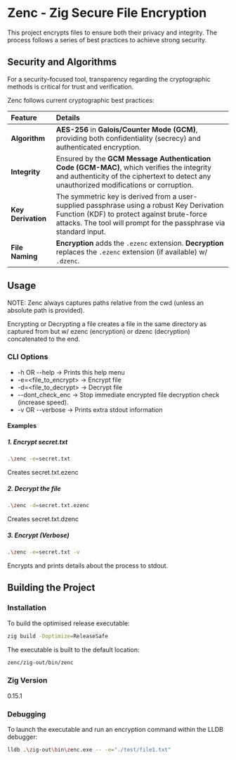 # Zenc - Zig Secure File Encryption

This project encrypts files to ensure both their privacy and integrity. The process follows a series of best practices to achieve strong security.

## Security and Algorithms
For a security-focused tool, transparency regarding the cryptographic methods is critical for trust and verification.

Zenc follows current cryptographic best practices:

Feature | Details |
| :--- | :--- |
| **Algorithm** | **AES-256** in **Galois/Counter Mode (GCM)**, providing both confidentiality (secrecy) and authenticated encryption. |
| **Integrity** | Ensured by the **GCM Message Authentication Code (GCM-MAC)**, which verifies the integrity and authenticity of the ciphertext to detect any unauthorized modifications or corruption. |
| **Key Derivation** | The symmetric key is derived from a user-supplied passphrase using a robust Key Derivation Function (KDF) to protect against brute-force attacks. The tool will prompt for the passphrase via standard input. |
| **File Naming** | **Encryption** adds the `.ezenc` extension. **Decryption** replaces the `.ezenc` extension (if available) w/ `.dzenc`. |

## Usage
NOTE: Zenc always captures paths relative from the cwd (unless an absolute path is provided).

Encrypting or Decrypting a file creates a file in the same directory as captured from but w/ ezenc (encryption) or dzenc (decryption) concatenated to the end.

### CLI Options

- -h OR --help -> Prints this help menu
- -e=<file_to_encrypt> -> Encrypt file
- -d=<file_to_decrypt> -> Decrypt file
- --dont_check_enc -> Stop immediate encrypted file decryption check (increase speed).
- -v OR --verbose -> Prints extra stdout information

#### Examples

##### 1. Encrypt secret.txt

```bash
.\zenc -e=secret.txt
```

Creates secret.txt.ezenc

##### 2. Decrypt the file

```bash
.\zenc -d=secret.txt.ezenc
```

Creates secret.txt.dzenc

##### 3. Encrypt (Verbose)

```bash
.\zenc -e=secret.txt -v
```

Encrypts and prints details about the process to stdout.

## Building the Project

### Installation

To build the optimised release executable:
```bash
zig build -Doptimize=ReleaseSafe
```

The executable is built to the default location:
```bash
zenc/zig-out/bin/zenc
```

### Zig Version
0.15.1

### Debugging
To launch the executable and run an encryption command within the LLDB debugger:

```bash
lldb .\zig-out\bin\zenc.exe -- -e="./test/file1.txt"
```
